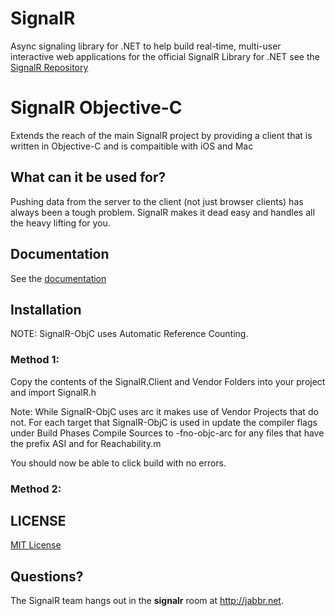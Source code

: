 # SignalR 
Async signaling library for .NET to help build real-time, multi-user interactive web applications
for the official SignalR Library for .NET see the [SignalR Repository](https://github.com/SignalR/SignalR/wiki)

# SignalR Objective-C
Extends the reach of the main SignalR project by providing a client that is written in Objective-C and is compaitible
with iOS and Mac

## What can it be used for?
Pushing data from the server to the client (not just browser clients) has always been a tough problem. SignalR makes 
it dead easy and handles all the heavy lifting for you.


## Documentation
See the [documentation](https://github.com/DyKnow/SignalR-ObjC/wiki)
	
## Installation
NOTE: SignalR-ObjC uses Automatic Reference Counting.

### Method 1:
Copy the contents of the SignalR.Client and Vendor Folders into your project and import SignalR.h

Note: While SignalR-ObjC uses arc it makes use of Vendor Projects that do not.
For each target that SignalR-ObjC is used in update the compiler flags under Build Phases Compile Sources to
-fno-objc-arc 
for any files that have the prefix ASI and for Reachability.m

You should now be able to click build with no errors.

### Method 2:


## LICENSE
[MIT License](https://github.com/DyKnow/SignalR-ObjC/blob/master/LICENSE.md)

## Questions?
The SignalR team hangs out in the **signalr** room at http://jabbr.net.